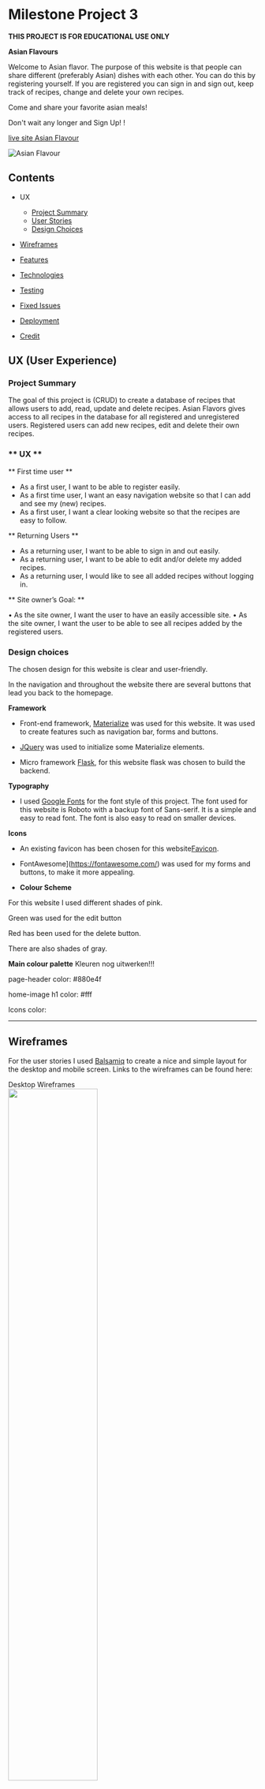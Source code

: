 # **Milestone Project 3**
**THIS PROJECT IS FOR EDUCATIONAL USE ONLY**

**Asian Flavours**

Welcome to Asian flavor. 
The purpose of this website is that people can share different (preferably Asian) dishes with each other. You can do this by registering yourself. If you are registered you can sign in and sign out, keep track of recipes, change and delete your own recipes.

Come and share your favorite asian meals! <br />

Don't wait any longer and Sign Up! !

[live site Asian Flavour](https://)

![Asian Flavour]()
## **Contents** ##
* UX
    * [Project Summary](#project-summary)
    * [User Stories](#user-stories)
    * [Design Choices](#design-choices)
* [Wireframes](#wireframes)
* [Features](#features)

* [Technologies](#technologies)
* [Testing](#testing)
* [Fixed Issues](#fixed-issues)
* [Deployment](#deployment)
* [Credit](#credits)

## **UX (User Experience)** ##
### **Project Summary** ###

The goal of this project is (CRUD) to create a database of recipes that allows users to add, read, update and delete recipes.
Asian Flavors gives access to all recipes in the database for all registered and unregistered users. Registered users can add new recipes, edit and delete their own recipes.

### ** UX **
** First time user **

-	As a first user, I want to be able to register easily.
-   As a first time user, I want an easy navigation website so that I can add 
    and see my (new) recipes.
-	As a first user, I want a clear looking website so that the recipes are         easy to follow.

** Returning Users **

-	As a returning user, I want to be able to sign in and out easily.
-   As a returning user, I want to be able to edit and/or delete my added 
    recipes.
-   As a returning user, I would like to see all added recipes without logging 
    in.

** Site owner’s Goal: **

•	As the site owner, I want the user to have an easily accessible site.
•	As the site owner, I want the user to be able to see all recipes added by       the registered users.

### **Design choices**

The chosen design for this website is clear and user-friendly.

In the navigation and throughout the website there are several buttons that lead you back to the homepage.

**Framework**

* Front-end framework, [Materialize](https://materializecss.com/)
was used for this website. It was used to create features such as navigation bar, forms and buttons.

* [JQuery](https://jquery.com/) was used to initialize some Materialize elements.

* Micro framework [Flask](https://flask.palletsprojects.com/en/1.1.x/), 
for this website flask was chosen to build the backend.

**Typography**
- I used [Google Fonts](https://fonts.google.com/specimen/Roboto) for the font style of this project. The font used for this website is Roboto with a backup font of Sans-serif. It is a simple and easy to read font. The font is also easy to read on smaller devices.


**Icons**
  - An existing favicon has been chosen for this website[Favicon](https://favicon.io/). 
  - FontAwesome](https://fontawesome.com/) was used for my forms and buttons, to make it more appealing.

- **Colour Scheme**

For this website I used different shades of pink.

Green was used for the edit button

Red has been used for the delete button.

There are also shades of gray.


**Main colour palette**
Kleuren nog uitwerken!!!

page-header 
    color: #880e4f

home-image h1
    color: #fff

Icons
color: 


---
## **Wireframes**
For the user stories I used [Balsamiq](https://balsamiq.com/) to create a nice and simple layout for the desktop and mobile screen.
Links to the wireframes can be found here:

Desktop Wireframes <br>
<img src="readme-documents/" width="60%" height="60%">

Desktop Wireframe, for bigger image [Click here](readme-documents/)

<img src="readme-documents/" width="60%" height="60%">

Tablet Wireframe, for bigger image [Click here](readme-documents/)

Mobile Wireframe <br>
<img src="readme-documents/" width="60%" height="60%">

Mobile Wireframe, for bigger image [Click here](readme-documents/)

Note: There were some layout changes. The result is not quite the same as the examples of the wireframes.
 
---

## **Features**

**Features Left to Implement**
-   Entering an email address for newsletter.
-   Leave a comment underneath a recipe (for account members only).
-   Rate the recipe.

---
## **Technologies**

**Deployment**
  * [Heroku](https://dashboard.heroku.com/)
  * [Git](https://git-scm.com/)
  * [Github](https://github.com/)
  * [Gitpod](https://gitpod.io/)

**Front-End**

  - [HTML5](https://en.wikipedia.org/wiki/HTML)
    - To give the page its structure and presenting static data.
    - All HTML files are located within the 'templates' directory.
  - [CSS](https://en.wikipedia.org/wiki/CSS)
    - CSS has been used to style and customise the content of this project.
  - [Materialize](https://materializecss.com/)
    - This is a framework that I have used to simplify CSS classes, features that have been used and modified include the navbar, responsive design classes, and colors for backgrounds and text.
  - [JQuery](https://en.wikipedia.org/wiki/JQuery)
    - JQuery has been used to give the site its functionality as well as making DOM manipulation simpler.

- **Back-end**
  - [MongoDB](https://www.mongodb.com/) 
    - As the data entered by users can always be different from one to the next, the project uses MongoDB to store its data as MongoDB is a Document Based Database.
  - [Flask](https://flask.palletsprojects.com/en/2.0.x/)
    - Flask is a framework that allows developers to easily present data in an orderly fashion. All data entered by a user, such as the Recipe Name, is presented to users with a few lines of code embedded into the HTML.
      - Modules from Flask that have been included are:
      - Flask
      - flash
      - render_template
      - redirect
      - request
      - session
      - url_for
      - PyMongo
  - [bson.objectid](https://www.npmjs.com/package/bson-objectid)
      - ObjectId
  - [werkzeug.security](https://werkzeug.palletsprojects.com/en/1.0.x/utils/)
      - generate_password_hash
      - check_password_hash
  - [datetime](https://docs.python.org/3/library/datetime.html)
      - datetime
  - [Python](https://www.python.org/)
    - Python is working very closely with Flask to manipulate data and HTML across multiple pages within the app.

- **Validators**
  - The validators that have been used on the project are as followed:
    - [HTML Validator](https://validator.w3.org/nu/) - No issues apart from jinja templating
    - [CSS Validator](https://jigsaw.w3.org/css-validator/) - No issues
    - [JavaScript Validator](https://jshint.com/) - No issues 
    - [Python Validator](http://pep8online.com/) - No issues
---
## **Testing**
 
For the main foundation of this website I used Tim Nelson's Code Institute Task Manager Mini-Project. Then I modified it to my website


## **Deployment**

Github

How to clone code from GitHub:

1.  Go to [Github repository](https://github.com/gwenjo/asian-flavours), navigate to the main page and click Code:
2.  To Clone the repository using HTTPS, under "Clone" click HTTPS.

<img src="readme-documents/clone-github.png" width="50%" height="50%">

3.  Open Git Bash in your local IDE.
4.  Change your current working directory to where you want the cloned directory to be made.
5.  Type `$ git clone`, and paste the URL you copied earlier:
    `$ git clone https://github.com/YOUR-USERNAME/asian-flavours.git`
6. Press enter your local clone will be ready.

### **How to clone this repository to your device**
1.  Create an `env.py` file to store variables, also create .gitignore file to keep these from being displayed:
     - Import os 
     - os.environ.setdefault("IP", "value") 
     - os.environ.setdefault("PORT", "value") 
     - os.environ.setdefault("SECRET_KEY", " value") 
     - os.environ.setdefault("MONGO_URI", " value") 
     - os.environ.setdefault("MONGO_DBNAME", "value")

To properly explain the deployment to Heroku progress. I’ll give a detailed explanation below:

2.  Create a new application using the Heroku dashboard.
3. With `npm install -g Heroku` you can install Heroku.
4. Create a requirements.txt in the console using 
-	`pip3 freeze > requirements.txt`.
5. Create a Procfile via the console using 
`echo web: python app.py > Procfile`.
6. Go to [Heroku]( https://id.heroku.com/login) and login, on your dashboard on the right, click ‘New’ than ‘Create new app’:

<img src="readme-documents/new-app.png" width="50%" height="50%">
    
Create an app name
Choose region closest to you:
Then click ‘Create app’:

<img src="readme-documents/heroku-app-name.png" width="50%" height="50%">
    
3.  Than select:
-   Deploy
-   Deployment method and choose GitHub.
-   Search for a repository to connect to
-   Add your repository name,
-   Click the `Search` button,
-   If the repository is found, click `Connect` to connect to this app:

<img src="readme-documents/deployment-method.png" width="50%" height="50%">

4.  Now go to `Settings`. Click `Reveal Config Vars`.

Here you can fill in the variables from the `env.py` file to securely tell Heroku which variables are required:
     - IP
     - PORT
     - MONGO_DBNAME
     - MONGO_URI
     - SECRET_KEY

<img src="readme-documents/reveal-config-vars.png" width="50%" height="50%">

5.  After adding the variables push requirements.txt and Profile to the repository
`$ git add requirements.txt`
`$ git commit -m “add requirements.txt”`

`$ git add Profile`
`$ git commit -m ”Profile”`

`$ git push`

6.  Go back to the Heroku page, and press ‘Enable Automatic Deployment’ and then click ‘Deploy Branch’.
    
<img src="readme-documents/deploy-branch.png" width="50%" height="50%">

7.  When Heroku is finished building you will see Your app was successfully deployed.
Click on ‘View’ to launch the app.
    
<img src="readme-documents/view-deploy.png" width="50%" height="50%">
 

## **Credits**
- **Content and Media**
I want to reiterate that THIS PROJECT IS FOR EDUCATION USE ONLY. I have used different websites for different recipes.
The content and images used in this site were obtained from links below:
Images | Content

image from Bich Tran - Pexels.com
https://www.allrecipes.com/recipe/245343/authentic-vietnamese-spring-rolls-nem-ran-hay-cha-gio/#:

https://www.onceuponachef.com/recipes/cashew-chicken.html

image from Jan Ngyen - Pexels.com
https://www.feastingathome.com/thai-chicken-noodle-soup/

- **Resources**

The resources used to create this project:

### **Acknowledgements**

 

**THIS PROJECT IS FOR EDUCATIONAL USE ONLY**